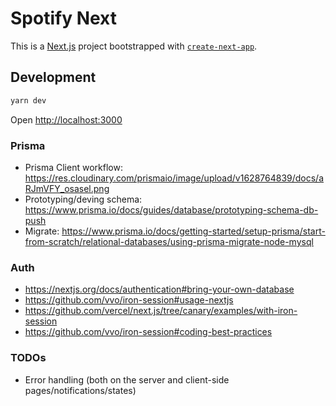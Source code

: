 # Spotify Next

This is a [Next.js](https://nextjs.org/) project bootstrapped with [`create-next-app`](https://github.com/vercel/next.js/tree/canary/packages/create-next-app).

## Development

```bash
yarn dev
```

Open [http://localhost:3000](http://localhost:3000)

### Prisma

- Prisma Client workflow: https://res.cloudinary.com/prismaio/image/upload/v1628764839/docs/aRJmVFY_osasel.png
- Prototyping/deving schema: https://www.prisma.io/docs/guides/database/prototyping-schema-db-push
- Migrate: https://www.prisma.io/docs/getting-started/setup-prisma/start-from-scratch/relational-databases/using-prisma-migrate-node-mysql

### Auth

- https://nextjs.org/docs/authentication#bring-your-own-database
- https://github.com/vvo/iron-session#usage-nextjs
- https://github.com/vercel/next.js/tree/canary/examples/with-iron-session
- https://github.com/vvo/iron-session#coding-best-practices

### TODOs

- Error handling (both on the server and client-side pages/notifications/states)
